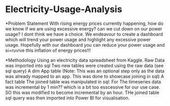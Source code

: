 # Electricity-Usage-Analysis
*Problem Statement
With rising energy prices currently happening, how do we know if we are using excessive energy? can we cut down on our power usage? I dont think we have a choice. 
We endeavour to create a dashboard which will trend your power usage and highlight any excessive power usage.
Hopefully with our dashboard you can reduce your power usage and si=ruvive this inflation of energy prices!!!

*Methodology
Using an electricity data spreadsheet from Kaggle.
Raw Data was imported into sql 
Two new tables were created using the raw data (see sql query)
  A dim App table (Note: This was an optional step only as the data was already mapped to an app. This was done to showcase joining in sql)
  A fact table
The joined table was manipulated in sql: For
  The timeseries data was incremental by 1 min?? which is a bit too esscessive for our use case. SO this was modified to become incremental by an hour.
THe joined table sql query was then imported into Power BI for visualisation.

